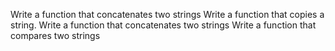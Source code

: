 Write a function that concatenates two strings
Write a function that copies a string.
Write a function that concatenates two strings
Write a function that compares two strings

